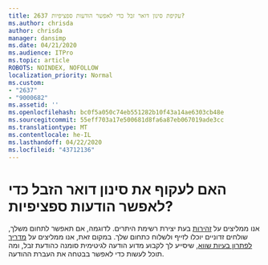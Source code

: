 ```yaml
---
title: 2637 עקיפת סינון דואר זבל כדי לאפשר הודעות ספציפיות?
ms.author: chrisda
author: chrisda
manager: dansimp
ms.date: 04/21/2020
ms.audience: ITPro
ms.topic: article
ROBOTS: NOINDEX, NOFOLLOW
localization_priority: Normal
ms.custom:
- "2637"
- "9000682"
ms.assetid: ''
ms.openlocfilehash: bc0f5a050c74eb551282b10f43a14ae6303cb48e
ms.sourcegitcommit: 55eff703a17e500681d8fa6a87eb067019ade3cc
ms.translationtype: MT
ms.contentlocale: he-IL
ms.lasthandoff: 04/22/2020
ms.locfileid: "43712136"
---
```

# <a name="bypass-spam-filtering-to-allow-specific-messages"></a>האם לעקוף את סינון דואר הזבל כדי לאפשר הודעות ספציפיות?

אנו ממליצים על [זהירות](https://docs.microsoft.com/exchange/troubleshoot/antispam/cautions-against-bypassing-spam-filters) בעת יצירת רשימת היתרים. לדוגמה, אם תאפשר לתחום משלך, שולחים זדוניים יוכלו לזייף ולשלוח כתחום שלך.  במקום זאת, אנו ממליצים על [מדריך לפתרון בעיות שווא](https://docs.microsoft.com/office365/securitycompliance/prevent-email-from-being-marked-as-spam), שיסייע לך לקבוע מדוע הודעה לגיטימית סומנה כהודעת זבל, ומה תוכל לעשות כדי לאפשר בבטחה את העברת ההודעה.
